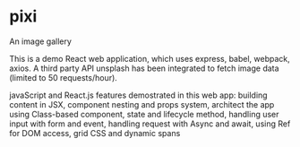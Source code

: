 # pixi
An image gallery 

This is a demo React web application, which uses express, babel, webpack, axios. A third party API unsplash has been integrated to fetch image data (limited to 50 requests/hour).

javaScript and React.js features demostrated in this web app: building content in JSX, component nesting and props system, architect the app using Class-based component, state and lifecycle method, handling user input with form and event, handling request with Async and await, using Ref for DOM access, grid CSS and dynamic spans 
